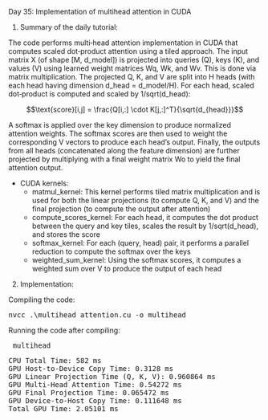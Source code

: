 Day 35: Implementation of multihead attention in CUDA

1) Summary of the daily tutorial:

The code performs multi‑head attention implementation in CUDA that computes scaled dot‑product attention using a tiled approach. The input matrix X (of shape [M, d_model]) is projected into queries (Q), keys (K), and values (V) using learned weight matrices Wq, Wk, and Wv. This is done via matrix multiplication. The projected Q, K, and V are split into H heads (with each head having dimension d_head = d_model/H). For each head, scaled dot‑product is computed and scaled by 1/sqrt(d_head):

```math
\text{score}[i,j] = \frac{Q[i,:] \cdot K[j,:]^T}{\sqrt{d_{head}}}
```  

A softmax is applied over the key dimension to produce normalized attention weights. The softmax scores are then used to weight the corresponding V vectors to produce each head’s output. Finally, the outputs from all heads (concatenated along the feature dimension) are further projected by multiplying with a final weight matrix Wo to yield the final attention output.

- CUDA kernels:  
  - matmul_kernel: This kernel performs tiled matrix multiplication and is used for both the linear projections (to compute Q, K, and V) and the final projection (to compute the output after attention)
  - compute_scores_kernel: For each head, it computes the dot product between the query and key tiles, scales the result by 1/sqrt(d_head), and stores the score
  - softmax_kernel: For each (query, head) pair, it performs a parallel reduction to compute the softmax over the keys
  - weighted_sum_kernel: Using the softmax scores, it computes a weighted sum over V to produce the output of each head

2) Implementation:

Compiling the code:  

<pre>nvcc .\multihead_attention.cu -o multihead</pre>

Running the code after compiling: 

<pre> multihead </pre>

<pre>CPU Total Time: 582 ms
GPU Host-to-Device Copy Time: 0.3128 ms
GPU Linear Projection Time (Q, K, V): 0.960864 ms
GPU Multi-Head Attention Time: 0.54272 ms
GPU Final Projection Time: 0.065472 ms
GPU Device-to-Host Copy Time: 0.111648 ms
Total GPU Time: 2.05101 ms</pre>